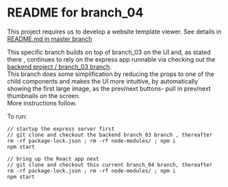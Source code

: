 # README for branch_04 #

This project requires us to develop a website template viewer. See details in [README.md in master branch](https://github.com/bganguly/coding-project-ui/tree/master#readme) 

This specific branch builds on top of branch_03 on the UI and, as stated there , continues to rely on the express app runnable via checking out the [backend project / branch_03 branch](https://github.com/bganguly/coding-project-backend/tree/branch_03).  
This branch does some simplification by reducing the props to one of the child components and makes the UI more intuitive, by automatically showing the first large image,
as the prev/next buttons- pull in prev/next thumbnails on the screen.  
More instructions follow.

To run:
```
// startup the express server first
// git clone and checkout the backend branch_03 branch , thereafter
rm -rf package-lock.json ; rm -rf node-modules/ ; npm i
npm start

// bring up the React app next
// git clone and checkout this current branch_04 branch, thereafter
rm -rf package-lock.json ; rm -rf node-modules/ ; npm i
npm start
```